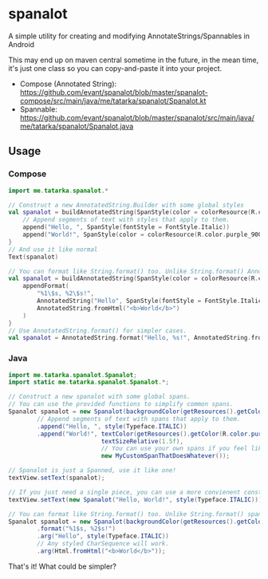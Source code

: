 spanalot
========

A simple utility for creating and modifying AnnotateStrings/Spannables in Android

This may end up on maven central sometime in the future, in the mean time, it's just one class
so you can copy-and-paste it into your project.

- Compose (Annotated String): https://github.com/evant/spanalot/blob/master/spanalot-compose/src/main/java/me/tatarka/spanalot/Spanalot.kt
- Spannable: https://github.com/evant/spanalot/blob/master/spanalot/src/main/java/me/tatarka/spanalot/Spanalot.java

## Usage

### Compose

```kotlin
import me.tatarka.spanalot.*

// Construct a new AnnotatedString.Builder with some global styles
val spanalot = buildAnnotatedString(SpanStyle(color = colorResource(R.color.red_200))) {
    // Append segments of text with styles that apply to them.
    append("Hello, ", SpanStyle(fontStyle = FontStyle.Italic))
    append("World!", SpanStyle(color = colorResource(R.color.purple_900), fontSize = 1.5.em))
}
// And use it like normal
Text(spanalot)

// You can format like String.format() too. Unlike String.format() AnnotatedString args are preserved!
val spanalot = buildAnnotatedString(SpanStyle(color = colorResource(R.color.red_200))) {
    appendFormat(
        "%1\$s, %2\$s!",
        AnnotatedString("Hello", SpanStyle(fontStyle = FontStyle.Italic)),
        AnnotatedString.fromHtml("<b>World</b>")
    )
}
// Use AnnotatedString.format() for simpler cases.
val spanalot = AnnotatedString.format("Hello, %s!", AnnotatedString.fromHtml("<b>World</b>"))
```

### Java

```java
import me.tatarka.spanalot.Spanalot;
import static me.tatarka.spanalot.Spanalot.*;

// Construct a new spanalot with some global spans. 
// You can use the provided functions to simplify common spans.
Spanalot spanalot = new Spanalot(backgroundColor(getResources().getColor(R.color.red_200)))
        // Append segments of text with spans that apply to them.
        .append("Hello, ", style(Typeface.ITALIC))
        .append("World!", textColor(getResources().getColor(R.color.purple_900)),
                          textSizeRelative(1.5f),
                          // You can use your own spans if you feel like it.
                          new MyCustomSpanThatDoesWhatever());

// Spanalot is just a Spanned, use it like one!
textView.setText(spanalot);

// If you just need a single piece, you can use a more convienent constructor
textView.setText(new Spanalot("Hello, World!", style(Typeface.ITALIC)));

// You can format like String.format() too. Unlike String.format() spans are preserved!
Spanalot spanalot = new Spanalot(backgroundColor(getResources().getColor(R.color.red_200)))
        .format("%1$s, %2$s!")
        .arg("Hello", style(Typeface.ITALIC))
        // Any styled CharSequence will work.
        .arg(Html.fromHtml("<b>World</b>"));
```

That's it! What could be simpler?
